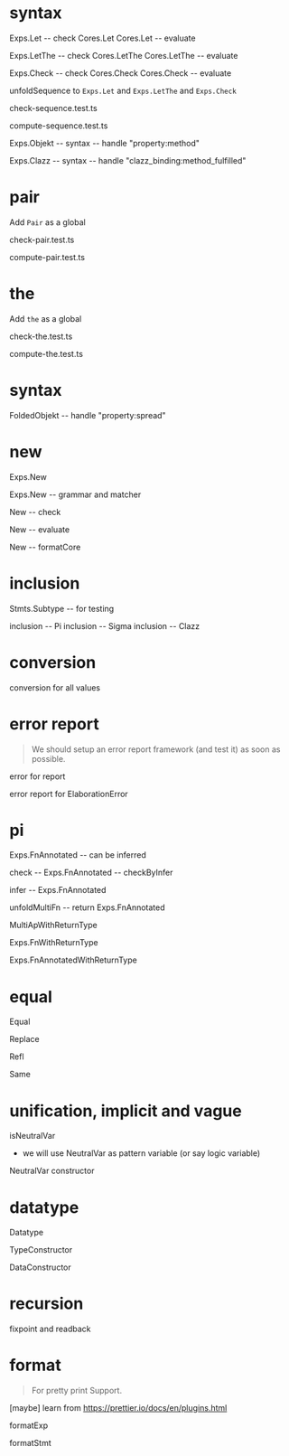 # syntax

Exps.Let -- check
Cores.Let
Cores.Let -- evaluate

Exps.LetThe -- check
Cores.LetThe
Cores.LetThe -- evaluate

Exps.Check -- check
Cores.Check
Cores.Check -- evaluate

unfoldSequence to `Exps.Let` and `Exps.LetThe` and `Exps.Check`

check-sequence.test.ts

compute-sequence.test.ts

Exps.Objekt -- syntax -- handle "property:method"

Exps.Clazz -- syntax -- handle "clazz_binding:method_fulfilled"

# pair

Add `Pair` as a global

check-pair.test.ts

compute-pair.test.ts

# the

Add `the` as a global

check-the.test.ts

compute-the.test.ts

# syntax

FoldedObjekt -- handle "property:spread"

# new

Exps.New

Exps.New -- grammar and matcher

New -- check

New -- evaluate

New -- formatCore

# inclusion

Stmts.Subtype -- for testing

inclusion -- Pi
inclusion -- Sigma
inclusion -- Clazz

# conversion

conversion for all values

# error report

> We should setup an error report framework (and test it) as soon as possible.

error for report

error report for ElaborationError

# pi

Exps.FnAnnotated -- can be inferred

check -- Exps.FnAnnotated -- checkByInfer

infer -- Exps.FnAnnotated

unfoldMultiFn -- return Exps.FnAnnotated

MultiApWithReturnType

Exps.FnWithReturnType

Exps.FnAnnotatedWithReturnType

# equal

Equal

Replace

Refl

Same

# unification, implicit and vague

isNeutralVar

- we will use NeutralVar as pattern variable (or say logic variable)

NeutralVar constructor

# datatype

Datatype

TypeConstructor

DataConstructor

# recursion

fixpoint and readback

# format

> For pretty print Support.

[maybe] learn from https://prettier.io/docs/en/plugins.html

formatExp

formatStmt
